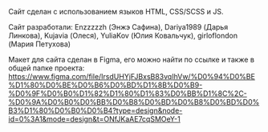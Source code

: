 Сайт сделан с использованием языков HTML, CSS/SCSS и JS.

Cайт разработали:
Enzzzzzh (Энжэ Сафина), 
Dariya1989 (Дарья Линкова),
Kujavia (Олеся),
YuliaKov (Юлия Ковальчук),
girloflondon (Мария Петухова)

Макет для сайта сделан в Figma, его можно найти по ссылке и также в общей папке проекта:
https://www.figma.com/file/IrsdUHYjFJBxsB83vqIhVw/%D0%94%D0%BE%D1%80%D0%BE%D0%B6%D0%BD%D1%8B%D0%B9-%D0%9F%D0%B0%D1%82%D1%80%D1%83%D0%BB%D1%8C%2C-%D0%9A%D0%B0%D0%BB%D0%B8%D0%BD%D0%B8%D0%BD%D0%B3%D1%80%D0%B0%D0%B4?type=design&node-id=0%3A1&mode=design&t=ONfJKaAE7cqSMOeY-1
